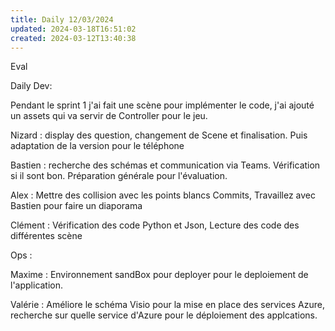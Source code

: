 ```yaml
---
title: Daily 12/03/2024
updated: 2024-03-18T16:51:02
created: 2024-03-12T13:40:38
---
```


Eval

Daily Dev:

Pendant le sprint 1 j'ai fait une scène pour implémenter le code, j'ai ajouté un assets qui va servir de Controller pour le jeu.

Nizard : display des question, changement de Scene et finalisation. Puis adaptation de la version pour le téléphone

Bastien : recherche des schémas et communication via Teams. Vérification si il sont bon. Préparation générale pour l'évaluation.

Alex : Mettre des collision avec les points blancs Commits, Travaillez avec Bastien pour faire un diaporama

Clément : Vérification des code Python et Json, Lecture des code des différentes scène

Ops :

Maxime : Environnement sandBox pour deployer pour le deploiement de l'application.

Valérie : Améliore le schéma Visio pour la mise en place des services Azure, recherche sur quelle service d'Azure pour le déploiement des applcations.

